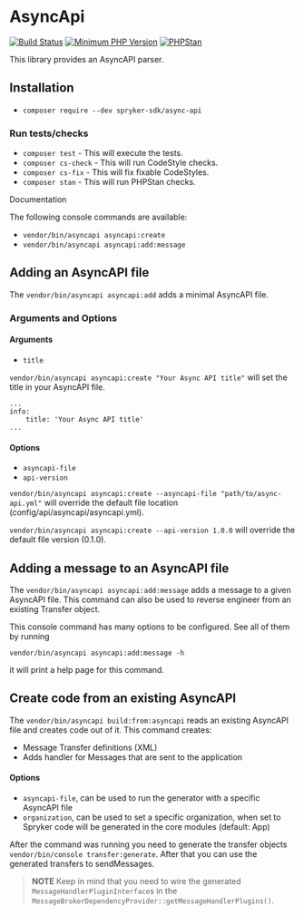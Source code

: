 # AsyncApi

[![Build Status](https://github.com/spryker-sdk/async-api/workflows/CI/badge.svg?branch=master)](https://github.com/spryker-sdk/async-api/actions?query=workflow%3ACI+branch%3Amaster)
[![Minimum PHP Version](https://img.shields.io/badge/php-%3E%3D%207.4-8892BF.svg)](https://php.net/)
[![PHPStan](https://img.shields.io/badge/PHPStan-level%208-brightgreen.svg?style=flat)](https://phpstan.org/)

This library provides an AsyncAPI parser.

## Installation

- `composer require --dev spryker-sdk/async-api`

### Run tests/checks

- `composer test` - This will execute the tests.
- `composer cs-check` - This will run CodeStyle checks.
- `composer cs-fix` - This will fix fixable CodeStyles.
- `composer stan` - This will run PHPStan checks.

Documentation

The following console commands are available:

- `vendor/bin/asyncapi asyncapi:create`
- `vendor/bin/asyncapi asyncapi:add:message`

## Adding an AsyncAPI file

The `vendor/bin/asyncapi asyncapi:add` adds a minimal AsyncAPI file.

### Arguments and Options

#### Arguments

- `title`

`vendor/bin/asyncapi asyncapi:create "Your Async API title"` will set the title in your AsyncAPI file.

```
...
info:
    title: 'Your Async API title'
...
```

#### Options

- `asyncapi-file`
- `api-version`

`vendor/bin/asyncapi asyncapi:create --asyncapi-file "path/to/async-api.yml"` will override the default file location (config/api/asyncapi/asyncapi.yml).

`vendor/bin/asyncapi asyncapi:create --api-version 1.0.0` will override the default file version (0.1.0).

## Adding a message to an AsyncAPI file

The `vendor/bin/asyncapi asyncapi:add:message` adds a message to a given AsyncAPI file. This command can also be used to reverse engineer from an existing Transfer object.

This console command has many options to be configured. See all of them by running

`vendor/bin/asyncapi asyncapi:add:message -h`

it will print a help page for this command.


## Create code from an existing AsyncAPI

The `vendor/bin/asyncapi build:from:asyncapi` reads an existing AsyncAPI file and creates code out of it. This command creates:

- Message Transfer definitions (XML)
- Adds handler for Messages that are sent to the application

#### Options

- `asyncapi-file`, can be used to run the generator with a specific AsyncAPI file
- `organization`, can be used to set a specific organization, when set to Spryker code will be generated in the core modules (default: App)

After the command was running you need to generate the transfer objects `vendor/bin/console transfer:generate`. After that you can use the generated transfers to sendMessages.

> **NOTE** Keep in mind that you need to wire the generated `MessageHandlerPluginInterface`s in the `MessageBrokerDependencyProvider::getMessageHandlerPlugins()`.




